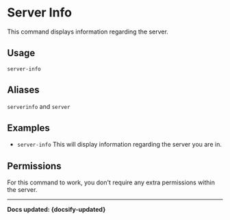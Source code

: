 # Server Info
This command displays information regarding the server.

## Usage
`server-info`

## Aliases
`serverinfo` and `server`

## Examples
- `server-info` This will display information regarding the server you are in. 

## Permissions
For this command to work, you don't require any extra permissions within the server.

----

**Docs updated: {docsify-updated}**